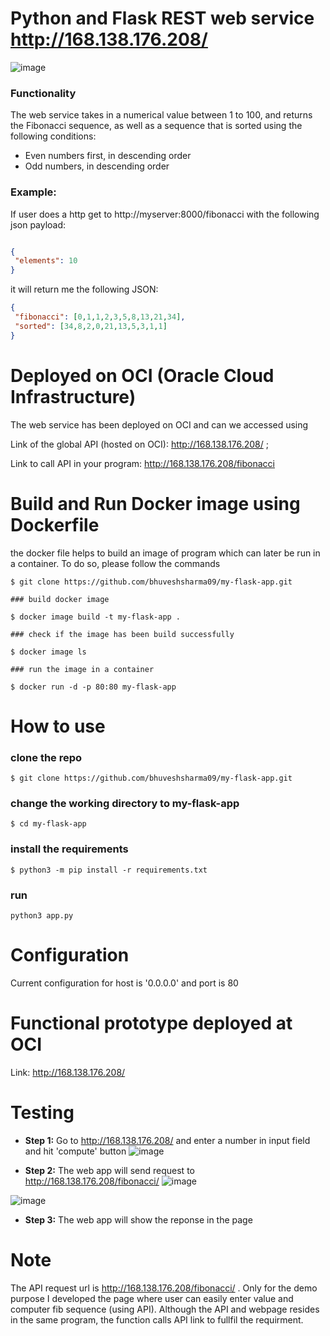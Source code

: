 # Python and Flask REST web service  http://168.138.176.208/ 
![image](https://user-images.githubusercontent.com/62707309/143732407-59487492-d04c-4a55-9c9a-aeadf2cd00cf.png)

### Functionality
The web service takes in a numerical value between 1 to 100, and returns the Fibonacci sequence, as well as a sequence that is sorted using the following conditions:
* Even numbers first, in descending order
* Odd numbers, in descending order


### Example: 
If user does a http get to http://myserver:8000/fibonacci with the following json payload:
```json

{
 "elements": 10
} 
```

it will return me the following JSON:
```json
{
 "fibonacci": [0,1,1,2,3,5,8,13,21,34],
 "sorted": [34,8,2,0,21,13,5,3,1,1]
}
```



# Deployed on OCI (Oracle Cloud Infrastructure)
The web service has been deployed on OCI and can we accessed using 

Link of the global API (hosted on OCI): http://168.138.176.208/ ;

Link to call API in your program: http://168.138.176.208/fibonacci

# Build and Run Docker image using Dockerfile
the docker file helps to build an image of program which can later be run in a container.
To do so, please follow the commands
```
$ git clone https://github.com/bhuveshsharma09/my-flask-app.git

### build docker image

$ docker image build -t my-flask-app .

### check if the image has been build successfully

$ docker image ls

### run the image in a container

$ docker run -d -p 80:80 my-flask-app

```


# How to use 
### clone the repo
```
$ git clone https://github.com/bhuveshsharma09/my-flask-app.git
```
### change the working directory to my-flask-app
```
$ cd my-flask-app
```
### install the requirements
```
$ python3 -m pip install -r requirements.txt
```
### run
```
python3 app.py
```

# Configuration
Current configuration for host is '0.0.0.0' and port is 80

# Functional prototype deployed at OCI
Link: http://168.138.176.208/


# Testing
* **Step 1:** Go to  http://168.138.176.208/ and enter a number in input field and hit 'compute' button
![image](https://user-images.githubusercontent.com/62707309/143731935-b338e16d-d7cb-416c-8ddb-c1740eeef6c0.png)


* **Step 2:** The web app will send request to http://168.138.176.208/fibonacci/ 
![image](https://user-images.githubusercontent.com/62707309/143731996-d7643ab6-0fca-4389-a480-a54cf71d77a8.png)

![image](https://user-images.githubusercontent.com/62707309/143732009-153fa761-82d9-481e-b8c6-7fd7dbb11ca9.png)

* **Step 3:** The web app will show the reponse in the page


# Note
The API request url is http://168.138.176.208/fibonacci/ . Only for the demo purpose I developed the page where user can easily enter value and computer fib sequence (using API).
Although the API and webpage resides in the same program, the function calls API link to fullfil the requirment.

